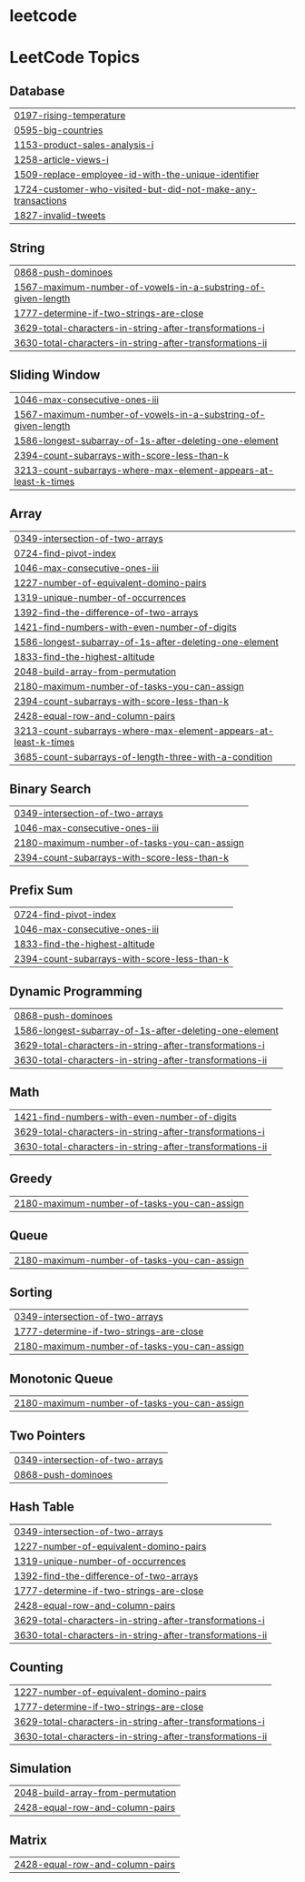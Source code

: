 # leetcode
<!---LeetCode Topics Start-->
# LeetCode Topics
## Database
|  |
| ------- |
| [0197-rising-temperature](https://github.com/PSAnsa/leetcode/tree/master/0197-rising-temperature) |
| [0595-big-countries](https://github.com/PSAnsa/leetcode/tree/master/0595-big-countries) |
| [1153-product-sales-analysis-i](https://github.com/PSAnsa/leetcode/tree/master/1153-product-sales-analysis-i) |
| [1258-article-views-i](https://github.com/PSAnsa/leetcode/tree/master/1258-article-views-i) |
| [1509-replace-employee-id-with-the-unique-identifier](https://github.com/PSAnsa/leetcode/tree/master/1509-replace-employee-id-with-the-unique-identifier) |
| [1724-customer-who-visited-but-did-not-make-any-transactions](https://github.com/PSAnsa/leetcode/tree/master/1724-customer-who-visited-but-did-not-make-any-transactions) |
| [1827-invalid-tweets](https://github.com/PSAnsa/leetcode/tree/master/1827-invalid-tweets) |
## String
|  |
| ------- |
| [0868-push-dominoes](https://github.com/PSAnsa/leetcode/tree/master/0868-push-dominoes) |
| [1567-maximum-number-of-vowels-in-a-substring-of-given-length](https://github.com/PSAnsa/leetcode/tree/master/1567-maximum-number-of-vowels-in-a-substring-of-given-length) |
| [1777-determine-if-two-strings-are-close](https://github.com/PSAnsa/leetcode/tree/master/1777-determine-if-two-strings-are-close) |
| [3629-total-characters-in-string-after-transformations-i](https://github.com/PSAnsa/leetcode/tree/master/3629-total-characters-in-string-after-transformations-i) |
| [3630-total-characters-in-string-after-transformations-ii](https://github.com/PSAnsa/leetcode/tree/master/3630-total-characters-in-string-after-transformations-ii) |
## Sliding Window
|  |
| ------- |
| [1046-max-consecutive-ones-iii](https://github.com/PSAnsa/leetcode/tree/master/1046-max-consecutive-ones-iii) |
| [1567-maximum-number-of-vowels-in-a-substring-of-given-length](https://github.com/PSAnsa/leetcode/tree/master/1567-maximum-number-of-vowels-in-a-substring-of-given-length) |
| [1586-longest-subarray-of-1s-after-deleting-one-element](https://github.com/PSAnsa/leetcode/tree/master/1586-longest-subarray-of-1s-after-deleting-one-element) |
| [2394-count-subarrays-with-score-less-than-k](https://github.com/PSAnsa/leetcode/tree/master/2394-count-subarrays-with-score-less-than-k) |
| [3213-count-subarrays-where-max-element-appears-at-least-k-times](https://github.com/PSAnsa/leetcode/tree/master/3213-count-subarrays-where-max-element-appears-at-least-k-times) |
## Array
|  |
| ------- |
| [0349-intersection-of-two-arrays](https://github.com/PSAnsa/leetcode/tree/master/0349-intersection-of-two-arrays) |
| [0724-find-pivot-index](https://github.com/PSAnsa/leetcode/tree/master/0724-find-pivot-index) |
| [1046-max-consecutive-ones-iii](https://github.com/PSAnsa/leetcode/tree/master/1046-max-consecutive-ones-iii) |
| [1227-number-of-equivalent-domino-pairs](https://github.com/PSAnsa/leetcode/tree/master/1227-number-of-equivalent-domino-pairs) |
| [1319-unique-number-of-occurrences](https://github.com/PSAnsa/leetcode/tree/master/1319-unique-number-of-occurrences) |
| [1392-find-the-difference-of-two-arrays](https://github.com/PSAnsa/leetcode/tree/master/1392-find-the-difference-of-two-arrays) |
| [1421-find-numbers-with-even-number-of-digits](https://github.com/PSAnsa/leetcode/tree/master/1421-find-numbers-with-even-number-of-digits) |
| [1586-longest-subarray-of-1s-after-deleting-one-element](https://github.com/PSAnsa/leetcode/tree/master/1586-longest-subarray-of-1s-after-deleting-one-element) |
| [1833-find-the-highest-altitude](https://github.com/PSAnsa/leetcode/tree/master/1833-find-the-highest-altitude) |
| [2048-build-array-from-permutation](https://github.com/PSAnsa/leetcode/tree/master/2048-build-array-from-permutation) |
| [2180-maximum-number-of-tasks-you-can-assign](https://github.com/PSAnsa/leetcode/tree/master/2180-maximum-number-of-tasks-you-can-assign) |
| [2394-count-subarrays-with-score-less-than-k](https://github.com/PSAnsa/leetcode/tree/master/2394-count-subarrays-with-score-less-than-k) |
| [2428-equal-row-and-column-pairs](https://github.com/PSAnsa/leetcode/tree/master/2428-equal-row-and-column-pairs) |
| [3213-count-subarrays-where-max-element-appears-at-least-k-times](https://github.com/PSAnsa/leetcode/tree/master/3213-count-subarrays-where-max-element-appears-at-least-k-times) |
| [3685-count-subarrays-of-length-three-with-a-condition](https://github.com/PSAnsa/leetcode/tree/master/3685-count-subarrays-of-length-three-with-a-condition) |
## Binary Search
|  |
| ------- |
| [0349-intersection-of-two-arrays](https://github.com/PSAnsa/leetcode/tree/master/0349-intersection-of-two-arrays) |
| [1046-max-consecutive-ones-iii](https://github.com/PSAnsa/leetcode/tree/master/1046-max-consecutive-ones-iii) |
| [2180-maximum-number-of-tasks-you-can-assign](https://github.com/PSAnsa/leetcode/tree/master/2180-maximum-number-of-tasks-you-can-assign) |
| [2394-count-subarrays-with-score-less-than-k](https://github.com/PSAnsa/leetcode/tree/master/2394-count-subarrays-with-score-less-than-k) |
## Prefix Sum
|  |
| ------- |
| [0724-find-pivot-index](https://github.com/PSAnsa/leetcode/tree/master/0724-find-pivot-index) |
| [1046-max-consecutive-ones-iii](https://github.com/PSAnsa/leetcode/tree/master/1046-max-consecutive-ones-iii) |
| [1833-find-the-highest-altitude](https://github.com/PSAnsa/leetcode/tree/master/1833-find-the-highest-altitude) |
| [2394-count-subarrays-with-score-less-than-k](https://github.com/PSAnsa/leetcode/tree/master/2394-count-subarrays-with-score-less-than-k) |
## Dynamic Programming
|  |
| ------- |
| [0868-push-dominoes](https://github.com/PSAnsa/leetcode/tree/master/0868-push-dominoes) |
| [1586-longest-subarray-of-1s-after-deleting-one-element](https://github.com/PSAnsa/leetcode/tree/master/1586-longest-subarray-of-1s-after-deleting-one-element) |
| [3629-total-characters-in-string-after-transformations-i](https://github.com/PSAnsa/leetcode/tree/master/3629-total-characters-in-string-after-transformations-i) |
| [3630-total-characters-in-string-after-transformations-ii](https://github.com/PSAnsa/leetcode/tree/master/3630-total-characters-in-string-after-transformations-ii) |
## Math
|  |
| ------- |
| [1421-find-numbers-with-even-number-of-digits](https://github.com/PSAnsa/leetcode/tree/master/1421-find-numbers-with-even-number-of-digits) |
| [3629-total-characters-in-string-after-transformations-i](https://github.com/PSAnsa/leetcode/tree/master/3629-total-characters-in-string-after-transformations-i) |
| [3630-total-characters-in-string-after-transformations-ii](https://github.com/PSAnsa/leetcode/tree/master/3630-total-characters-in-string-after-transformations-ii) |
## Greedy
|  |
| ------- |
| [2180-maximum-number-of-tasks-you-can-assign](https://github.com/PSAnsa/leetcode/tree/master/2180-maximum-number-of-tasks-you-can-assign) |
## Queue
|  |
| ------- |
| [2180-maximum-number-of-tasks-you-can-assign](https://github.com/PSAnsa/leetcode/tree/master/2180-maximum-number-of-tasks-you-can-assign) |
## Sorting
|  |
| ------- |
| [0349-intersection-of-two-arrays](https://github.com/PSAnsa/leetcode/tree/master/0349-intersection-of-two-arrays) |
| [1777-determine-if-two-strings-are-close](https://github.com/PSAnsa/leetcode/tree/master/1777-determine-if-two-strings-are-close) |
| [2180-maximum-number-of-tasks-you-can-assign](https://github.com/PSAnsa/leetcode/tree/master/2180-maximum-number-of-tasks-you-can-assign) |
## Monotonic Queue
|  |
| ------- |
| [2180-maximum-number-of-tasks-you-can-assign](https://github.com/PSAnsa/leetcode/tree/master/2180-maximum-number-of-tasks-you-can-assign) |
## Two Pointers
|  |
| ------- |
| [0349-intersection-of-two-arrays](https://github.com/PSAnsa/leetcode/tree/master/0349-intersection-of-two-arrays) |
| [0868-push-dominoes](https://github.com/PSAnsa/leetcode/tree/master/0868-push-dominoes) |
## Hash Table
|  |
| ------- |
| [0349-intersection-of-two-arrays](https://github.com/PSAnsa/leetcode/tree/master/0349-intersection-of-two-arrays) |
| [1227-number-of-equivalent-domino-pairs](https://github.com/PSAnsa/leetcode/tree/master/1227-number-of-equivalent-domino-pairs) |
| [1319-unique-number-of-occurrences](https://github.com/PSAnsa/leetcode/tree/master/1319-unique-number-of-occurrences) |
| [1392-find-the-difference-of-two-arrays](https://github.com/PSAnsa/leetcode/tree/master/1392-find-the-difference-of-two-arrays) |
| [1777-determine-if-two-strings-are-close](https://github.com/PSAnsa/leetcode/tree/master/1777-determine-if-two-strings-are-close) |
| [2428-equal-row-and-column-pairs](https://github.com/PSAnsa/leetcode/tree/master/2428-equal-row-and-column-pairs) |
| [3629-total-characters-in-string-after-transformations-i](https://github.com/PSAnsa/leetcode/tree/master/3629-total-characters-in-string-after-transformations-i) |
| [3630-total-characters-in-string-after-transformations-ii](https://github.com/PSAnsa/leetcode/tree/master/3630-total-characters-in-string-after-transformations-ii) |
## Counting
|  |
| ------- |
| [1227-number-of-equivalent-domino-pairs](https://github.com/PSAnsa/leetcode/tree/master/1227-number-of-equivalent-domino-pairs) |
| [1777-determine-if-two-strings-are-close](https://github.com/PSAnsa/leetcode/tree/master/1777-determine-if-two-strings-are-close) |
| [3629-total-characters-in-string-after-transformations-i](https://github.com/PSAnsa/leetcode/tree/master/3629-total-characters-in-string-after-transformations-i) |
| [3630-total-characters-in-string-after-transformations-ii](https://github.com/PSAnsa/leetcode/tree/master/3630-total-characters-in-string-after-transformations-ii) |
## Simulation
|  |
| ------- |
| [2048-build-array-from-permutation](https://github.com/PSAnsa/leetcode/tree/master/2048-build-array-from-permutation) |
| [2428-equal-row-and-column-pairs](https://github.com/PSAnsa/leetcode/tree/master/2428-equal-row-and-column-pairs) |
## Matrix
|  |
| ------- |
| [2428-equal-row-and-column-pairs](https://github.com/PSAnsa/leetcode/tree/master/2428-equal-row-and-column-pairs) |
<!---LeetCode Topics End-->
